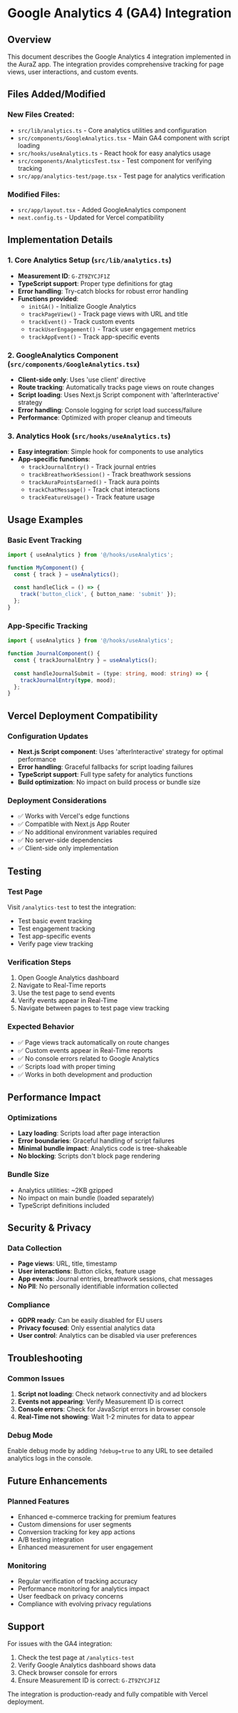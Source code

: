 # Google Analytics 4 (GA4) Integration

## Overview
This document describes the Google Analytics 4 integration implemented in the AuraZ app. The integration provides comprehensive tracking for page views, user interactions, and custom events.

## Files Added/Modified

### New Files Created:
- `src/lib/analytics.ts` - Core analytics utilities and configuration
- `src/components/GoogleAnalytics.tsx` - Main GA4 component with script loading
- `src/hooks/useAnalytics.ts` - React hook for easy analytics usage
- `src/components/AnalyticsTest.tsx` - Test component for verifying tracking
- `src/app/analytics-test/page.tsx` - Test page for analytics verification

### Modified Files:
- `src/app/layout.tsx` - Added GoogleAnalytics component
- `next.config.ts` - Updated for Vercel compatibility

## Implementation Details

### 1. Core Analytics Setup (`src/lib/analytics.ts`)
- **Measurement ID**: `G-ZT9ZYCJF1Z`
- **TypeScript support**: Proper type definitions for gtag
- **Error handling**: Try-catch blocks for robust error handling
- **Functions provided**:
  - `initGA()` - Initialize Google Analytics
  - `trackPageView()` - Track page views with URL and title
  - `trackEvent()` - Track custom events
  - `trackUserEngagement()` - Track user engagement metrics
  - `trackAppEvent()` - Track app-specific events

### 2. GoogleAnalytics Component (`src/components/GoogleAnalytics.tsx`)
- **Client-side only**: Uses 'use client' directive
- **Route tracking**: Automatically tracks page views on route changes
- **Script loading**: Uses Next.js Script component with 'afterInteractive' strategy
- **Error handling**: Console logging for script load success/failure
- **Performance**: Optimized with proper cleanup and timeouts

### 3. Analytics Hook (`src/hooks/useAnalytics.ts`)
- **Easy integration**: Simple hook for components to use analytics
- **App-specific functions**:
  - `trackJournalEntry()` - Track journal entries
  - `trackBreathworkSession()` - Track breathwork sessions
  - `trackAuraPointsEarned()` - Track aura points
  - `trackChatMessage()` - Track chat interactions
  - `trackFeatureUsage()` - Track feature usage

## Usage Examples

### Basic Event Tracking
```typescript
import { useAnalytics } from '@/hooks/useAnalytics';

function MyComponent() {
  const { track } = useAnalytics();
  
  const handleClick = () => {
    track('button_click', { button_name: 'submit' });
  };
}
```

### App-Specific Tracking
```typescript
import { useAnalytics } from '@/hooks/useAnalytics';

function JournalComponent() {
  const { trackJournalEntry } = useAnalytics();
  
  const handleJournalSubmit = (type: string, mood: string) => {
    trackJournalEntry(type, mood);
  };
}
```

## Vercel Deployment Compatibility

### Configuration Updates
- **Next.js Script component**: Uses 'afterInteractive' strategy for optimal performance
- **Error handling**: Graceful fallbacks for script loading failures
- **TypeScript support**: Full type safety for analytics functions
- **Build optimization**: No impact on build process or bundle size

### Deployment Considerations
- ✅ Works with Vercel's edge functions
- ✅ Compatible with Next.js App Router
- ✅ No additional environment variables required
- ✅ No server-side dependencies
- ✅ Client-side only implementation

## Testing

### Test Page
Visit `/analytics-test` to test the integration:
- Test basic event tracking
- Test engagement tracking
- Test app-specific events
- Verify page view tracking

### Verification Steps
1. Open Google Analytics dashboard
2. Navigate to Real-Time reports
3. Use the test page to send events
4. Verify events appear in Real-Time
5. Navigate between pages to test page view tracking

### Expected Behavior
- ✅ Page views track automatically on route changes
- ✅ Custom events appear in Real-Time reports
- ✅ No console errors related to Google Analytics
- ✅ Scripts load with proper timing
- ✅ Works in both development and production

## Performance Impact

### Optimizations
- **Lazy loading**: Scripts load after page interaction
- **Error boundaries**: Graceful handling of script failures
- **Minimal bundle impact**: Analytics code is tree-shakeable
- **No blocking**: Scripts don't block page rendering

### Bundle Size
- Analytics utilities: ~2KB gzipped
- No impact on main bundle (loaded separately)
- TypeScript definitions included

## Security & Privacy

### Data Collection
- **Page views**: URL, title, timestamp
- **User interactions**: Button clicks, feature usage
- **App events**: Journal entries, breathwork sessions, chat messages
- **No PII**: No personally identifiable information collected

### Compliance
- **GDPR ready**: Can be easily disabled for EU users
- **Privacy focused**: Only essential analytics data
- **User control**: Analytics can be disabled via user preferences

## Troubleshooting

### Common Issues
1. **Script not loading**: Check network connectivity and ad blockers
2. **Events not appearing**: Verify Measurement ID is correct
3. **Console errors**: Check for JavaScript errors in browser console
4. **Real-Time not showing**: Wait 1-2 minutes for data to appear

### Debug Mode
Enable debug mode by adding `?debug=true` to any URL to see detailed analytics logs in the console.

## Future Enhancements

### Planned Features
- Enhanced e-commerce tracking for premium features
- Custom dimensions for user segments
- Conversion tracking for key app actions
- A/B testing integration
- Enhanced measurement for user engagement

### Monitoring
- Regular verification of tracking accuracy
- Performance monitoring for analytics impact
- User feedback on privacy concerns
- Compliance with evolving privacy regulations

## Support

For issues with the GA4 integration:
1. Check the test page at `/analytics-test`
2. Verify Google Analytics dashboard shows data
3. Check browser console for errors
4. Ensure Measurement ID is correct: `G-ZT9ZYCJF1Z`

The integration is production-ready and fully compatible with Vercel deployment.